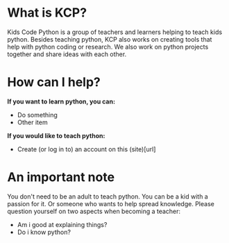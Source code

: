 # What is KCP?
Kids Code Python is a group of teachers and learners helping to teach kids python. Besides teaching python, KCP also works on creating tools that help with python coding or research. We also work on python projects together and share ideas with each other.

# How can I help?
**If you want to learn python, you can:** 
- Do something
- Other item

**If you would like to teach python:**
- Create (or log in to) an account on this (site)[url]  


# An important note
You don't need to be an adult to teach python. You can be a kid with a passion for it. Or someone who wants to help spread knowledge. Please question yourself on two aspects when becoming a teacher: 
- Am i good at explaining things?
- Do i know python?

